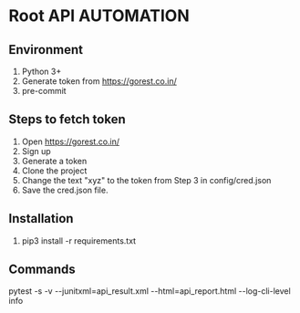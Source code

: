 # Root API AUTOMATION

## Environment 
1. Python 3+
2. Generate token from https://gorest.co.in/
2. pre-commit

## Steps to fetch token
1. Open https://gorest.co.in/
2. Sign up
3. Generate a token
4. Clone the project
5. Change the text "xyz" to the token from Step 3 in config/cred.json
6. Save the cred.json file.

## Installation
1. pip3 install -r requirements.txt

## Commands
pytest -s -v --junitxml=api_result.xml --html=api_report.html --log-cli-level info